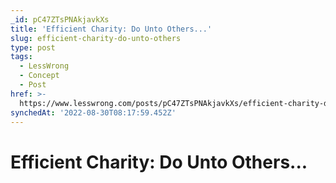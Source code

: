```yaml
---
_id: pC47ZTsPNAkjavkXs
title: 'Efficient Charity: Do Unto Others...'
slug: efficient-charity-do-unto-others
type: post
tags:
  - LessWrong
  - Concept
  - Post
href: >-
  https://www.lesswrong.com/posts/pC47ZTsPNAkjavkXs/efficient-charity-do-unto-others
synchedAt: '2022-08-30T08:17:59.452Z'
---
```

# Efficient Charity: Do Unto Others...

